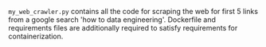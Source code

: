 `my_web_crawler.py` contains all the code for scraping the web for first 5 links from a google search 'how to data engineering'. Dockerfile and requirements files are additionally required to satisfy requirements for containerization.
